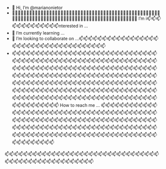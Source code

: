 - 👋 Hi, I’m @marianonietor
- 👀👀👀👀👀👀👀👀👀👀👀👀👀👀👀👀👀👀👀👀👀👀👀👀👀👀👀👀👀👀👀👀👀👀👀👀👀👀👀👀👀👀👀👀👀👀👀👀👀👀👀👀👀👀👀👀👀👀👀👀👀👀👀👀👀👀👀👀👀👀👀👀👀👀👀👀👀👀👀👀👀👀👀👀👀👀👀👀👀👀👀👀👀👀👀👀 I’m i📫📫📫📫📫📫📫📫📫📫📫📫📫nterested in ...
- 🌱 I’m currently learning ...
- 💞️ I’m looking to collaborate on ...📫📫📫📫📫📫📫📫📫📫📫📫📫📫📫📫📫📫📫📫📫📫📫📫📫📫📫📫📫📫📫📫📫📫📫📫📫
- 📫📫📫📫📫📫📫📫📫📫📫📫📫📫📫📫📫📫📫📫📫📫📫📫📫📫📫📫📫📫📫📫📫📫📫📫📫📫📫📫📫📫📫📫📫📫📫📫📫📫📫📫📫📫📫📫📫📫📫📫📫📫📫📫📫📫📫📫📫📫📫📫📫📫📫📫📫📫📫📫📫📫📫📫📫📫📫📫📫📫📫📫📫📫📫📫📫📫📫📫📫📫📫📫📫📫📫📫📫📫📫📫📫📫📫📫📫📫📫📫📫📫📫📫📫📫📫📫📫📫📫📫📫📫📫📫📫📫📫📫📫📫📫📫📫📫📫📫📫📫📫📫📫📫📫📫📫📫📫📫📫📫📫📫📫📫📫📫📫📫📫📫📫📫📫📫📫📫📫📫📫📫📫📫📫📫📫📫📫📫📫📫📫📫📫📫📫📫📫📫📫📫📫📫📫📫📫📫📫📫📫📫📫📫📫📫📫📫📫📫📫📫📫📫📫📫📫 How to reach me ...
📫📫📫📫📫📫📫📫📫📫📫📫📫📫📫📫📫📫📫📫📫📫📫📫📫📫📫📫📫📫📫📫📫📫📫📫📫📫📫📫📫📫📫📫📫📫📫📫📫📫📫📫📫📫📫📫📫📫📫📫📫📫📫📫📫📫📫📫📫📫📫📫📫📫📫📫📫📫📫📫📫📫📫📫📫📫📫📫📫📫📫📫📫📫📫📫📫📫📫📫📫📫📫📫📫📫📫📫📫📫📫📫📫📫📫📫📫📫📫📫📫📫📫📫📫📫📫📫📫📫📫📫📫📫📫📫📫📫📫📫📫📫📫📫📫
<!---
marianonietor/marianonietor is a ✨ special ✨ repository because📫📫📫📫📫📫📫📫📫📫📫📫📫📫📫📫📫📫📫📫📫📫📫📫📫📫📫📫📫📫📫📫📫📫📫📫📫📫📫📫📫📫📫📫📫📫📫📫📫📫📫📫📫📫📫📫📫📫📫📫📫📫📫📫📫📫📫📫📫📫📫📫📫📫📫📫📫📫📫📫📫📫📫📫📫📫📫📫📫📫📫📫📫📫📫📫📫📫📫📫📫📫📫📫📫📫📫📫📫📫📫📫📫📫📫📫📫📫📫📫📫📫📫📫📫📫📫📫📫📫📫 its `README.md` (this file📫📫📫📫📫📫📫📫📫📫📫📫📫📫📫📫📫📫📫📫📫📫📫📫📫📫📫📫📫📫📫📫📫📫📫📫📫📫📫📫📫📫📫📫📫📫📫📫📫📫📫📫📫📫📫📫📫📫📫📫📫📫📫📫📫📫📫📫📫📫📫📫📫📫📫📫📫📫📫📫📫📫📫📫📫📫📫📫📫📫📫📫📫📫📫📫📫📫📫📫📫📫📫📫📫📫📫📫📫📫📫📫📫📫📫📫📫📫📫📫📫📫📫📫📫📫📫📫📫📫📫📫📫📫📫📫📫📫) a📫📫📫📫📫📫📫📫📫📫📫📫📫📫📫📫📫📫📫📫📫📫📫📫📫📫📫📫📫📫📫📫📫📫📫📫📫📫📫📫📫📫📫📫📫📫📫📫📫📫📫📫📫📫📫📫📫📫📫📫📫📫📫📫📫📫📫📫📫📫📫📫📫📫📫📫📫📫📫📫📫📫📫📫📫📫📫📫📫📫📫📫📫📫📫📫📫📫📫📫📫📫📫📫📫📫📫📫📫📫📫📫📫📫📫📫📫📫📫📫📫📫📫📫📫📫📫📫📫📫📫📫📫📫📫📫📫📫📫📫📫📫📫📫📫📫📫📫📫📫📫📫📫📫📫📫📫📫📫📫📫📫📫📫📫📫📫📫📫📫📫📫📫📫📫📫📫📫📫📫📫📫📫📫📫📫📫📫📫📫📫📫📫📫📫📫📫📫📫📫📫📫📫📫📫📫📫📫📫📫📫📫📫📫📫📫📫📫📫📫📫📫📫📫📫📫📫📫📫📫📫📫📫📫📫📫📫📫📫📫📫📫📫📫📫📫📫📫📫📫📫📫📫📫📫📫📫📫ppears on your GitHub profile.
You can cli📫📫📫📫📫📫📫📫📫📫📫📫📫📫📫📫📫📫📫📫📫📫📫📫📫📫📫📫📫📫📫📫📫📫📫📫📫📫📫📫📫📫📫📫📫📫📫📫📫📫📫📫📫📫📫📫📫📫📫📫📫📫📫📫📫📫📫📫📫📫📫📫📫📫📫📫📫📫📫📫📫📫📫📫📫📫📫📫📫📫📫📫📫📫📫📫📫📫📫📫📫📫📫📫📫📫📫📫📫📫📫📫📫📫📫📫📫📫📫ck th📫📫📫📫📫📫📫📫📫📫📫📫📫📫📫📫📫📫📫📫📫📫📫📫📫📫📫📫📫📫📫📫📫📫📫📫📫📫📫📫📫📫📫📫📫📫📫📫📫📫📫📫📫📫📫📫📫📫📫📫📫📫📫📫📫📫📫📫📫📫📫📫📫📫📫📫📫📫📫📫📫📫📫📫📫📫📫e Preview link to take a 📫📫📫📫📫📫📫📫📫📫📫📫📫📫📫📫📫📫📫📫📫📫📫📫📫📫📫📫📫📫📫📫📫📫📫📫📫📫📫📫📫📫📫📫📫📫📫📫📫📫📫📫📫📫📫📫📫📫📫📫📫📫📫📫📫📫📫📫📫📫📫📫📫📫📫📫📫📫📫📫📫📫📫📫📫📫📫📫📫📫📫📫📫📫📫📫📫📫📫📫📫📫📫look at your c📫📫📫📫📫📫📫📫📫📫📫📫📫📫📫📫📫📫📫📫📫📫📫📫📫📫📫📫📫📫📫📫📫📫📫📫📫📫📫📫📫📫📫📫📫📫📫📫📫📫📫📫📫📫📫📫📫📫📫📫📫📫📫📫📫📫📫📫📫📫📫📫📫📫📫📫📫📫📫📫📫📫📫📫📫📫📫📫📫📫📫📫📫📫📫📫📫📫📫📫📫📫📫📫📫📫📫📫📫📫📫📫📫📫📫📫📫📫📫📫📫📫📫📫📫📫📫📫📫📫📫📫📫📫📫📫📫📫📫📫📫📫📫📫📫📫📫📫📫📫📫📫📫📫📫📫📫📫📫📫📫📫📫📫📫📫📫📫📫📫📫📫📫📫📫📫📫📫📫📫📫📫📫📫hanges.
--->📫📫📫📫📫📫📫📫📫📫📫📫📫📫📫📫📫📫📫📫📫📫📫📫📫📫📫📫📫📫📫📫📫📫📫📫📫📫📫📫📫📫📫📫📫📫📫📫📫📫📫📫
